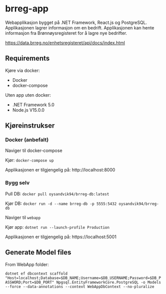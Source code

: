# brreg-app

Webapplikasjon bygget på .NET Framework, React.js og PostgreSQL.
Applikasjonen lagrer informasjon om en bedrift. Applikasjonen kan hente informasjon fra Brønnøysregisteret for å lagre nye bedrifter.

https://data.brreg.no/enhetsregisteret/api/docs/index.html

## Requirements

Kjøre via docker:

* Docker
* docker-compose

Uten app uten docker:

* .NET Framework 5.0
* Node.js V15.0.0

## Kjøreinstrukser

### Docker (anbefalt)

Naviger til docker-compose

Kjør:
`docker-compose up`

Applikasjonen er tilgjengelig på:
http://localhost:8000

### Bygg selv

Pull DB:
`docker pull oysandvik94/brreg-db:latest`

Kjør DB:
`docker run -d --name brreg-db -p 5555:5432 oysandvik94/brreg-db`

Naviger til `webapp`

Kjør app:
`dotnet run --launch-profile Production`

Applikasjonen er tilgjengelig på:
https://localhost:5001

## Generate Model files
From WebApp folder:

`dotnet ef dbcontext scaffold "Host=localhost;Database=$DB_NAME;Username=$DB_USERNAME;Password=$DB_PASSWORD;Port=$DB_PORT" Npgsql.EntityFrameworkCore.PostgreSQL -o Models --force --data-annotations --context WebAppDbContext --no-pluralize`
